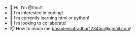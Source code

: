 - 👋 Hi, I’m @Itnul1
- 👀 I’m interested in coding!
- 🌱 I’m currently learning html or python!
- 💞️ I’m looking to collaborate!
- 📫 How to reach me basudevsutradhar12345m@gmail.com!

<!---
Itnul1/Itnul1 is a ✨ special ✨ repository because its `README.md` (this file) appears on your GitHub profile.
You can click the Preview link to take a look at your changes.
--->
